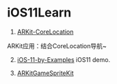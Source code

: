 #  iOS11Learn

1. [ARKit-CoreLocation](https://github.com/ProjectDent/ARKit-CoreLocation)

ARKit应用：结合CoreLocation导航~

2. [iOS-11-by-Examples](https://github.com/artemnovichkov/iOS-11-by-Examples)  iOS11 demo.


3. [ARKitGameSpriteKit](https://github.com/eh3rrera/ARKitGameSpriteKit)

